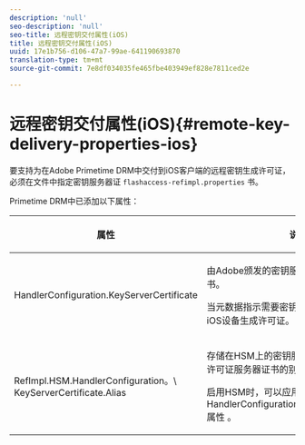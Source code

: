 ```yaml
---
description: 'null'
seo-description: 'null'
seo-title: 远程密钥交付属性(iOS)
title: 远程密钥交付属性(iOS)
uuid: 17e1b756-d106-47a7-99ae-641190693870
translation-type: tm+mt
source-git-commit: 7e8df034035fe465fbe403949ef828e7811ced2e

---
```



# 远程密钥交付属性(iOS){#remote-key-delivery-properties-ios}

要支持为在Adobe Primetime DRM中交付到iOS客户端的远程密钥生成许可证，必须在文件中指定密钥服务器证 `flashaccess-refimpl.properties` 书。

Primetime DRM中已添加以下属性：

<table frame="all" colsep="1" rowsep="1" class="+ topic/table adobe-d/table " id="table_xz2_lwy_n4"> 
 <thead class="- topic/thead "> 
  <tr rowsep="1" class="- topic/row "> 
   <th colname="1" class="- topic/entry entry"> <p class="- topic/p ">属性 </p> </th> 
   <th colname="2" class="- topic/entry entry"> <p class="- topic/p ">说明 </p> </th> 
  </tr> 
 </thead>
 <tbody class="- topic/tbody "> 
  <tr rowsep="1" class="- topic/row "> 
   <td colname="1" class="- topic/entry "><span class="codeph"> HandlerConfiguration.KeyServerCertificate</span> </td> 
   <td colname="2" class="- topic/entry "> <p>由Adobe颁发的密钥服务器的许可证服务器证书。 </p> <p>当元数据指示需要密钥服务器时，此证书将为iOS设备生成许可证。 </p> </td> 
  </tr> 
  <tr rowsep="0" class="- topic/row "> 
   <td colname="1" class="- topic/entry "><span class="codeph"> RefImpl.HSM.HandlerConfiguration。\ KeyServerCertificate.Alias</span> </td> 
   <td colname="2" class="- topic/entry "> <p>存储在HSM上的密钥服务器的Adobe颁发的许可证服务器证书的别名。 </p> <p>启用HSM时，可以应用此属性，而不是 <span class="codeph"> HandlerConfiguration.KeyServerCertificate属性</span> 。 </p> </td> 
  </tr> 
 </tbody> 
</table>

